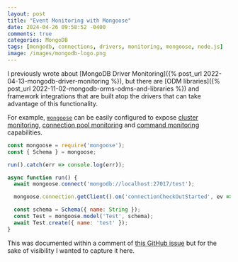 ```yaml
---
layout: post
title: "Event Monitoring with Mongoose"
date: 2024-04-26 09:58:52 -0400
comments: true
categories: MongoDB
tags: [mongodb, connections, drivers, monitoring, mongoose, node.js]
image: /images/mongodb-logo.png
---
```


I previously wrote about [MongoDB Driver Monitoring]({% post_url 2022-04-13-mongodb-driver-monitoring %}), but there are [ODM libraries]({% post_url 2022-11-02-mongodb-orms-odms-and-libraries %}) and framework integrations that are built atop the drivers that can take advantage of this functionality.

For example, [`mongoose`](https://mongoosejs.com/docs/guide.html) can be easily configured to expose [cluster monitoring](https://www.mongodb.com/docs/drivers/node/current/fundamentals/monitoring/cluster-monitoring/), [connection pool monitoring](https://www.mongodb.com/docs/drivers/node/current/fundamentals/monitoring/connection-monitoring/) and [command monitoring](https://www.mongodb.com/docs/drivers/node/current/fundamentals/monitoring/command-monitoring/) capabilities.

```js
const mongoose = require('mongoose');
const { Schema } = mongoose;

run().catch(err => console.log(err));

async function run() {
  await mongoose.connect('mongodb://localhost:27017/test');

  mongoose.connection.getClient().on('connectionCheckOutStarted', ev => console.log('Received: ', ev));

  const schema = Schema({ name: String });
  const Test = mongoose.model('Test', schema);
  await Test.create({ name: 'test' });
}
```

This was documented within a comment of [this GitHub issue](https://github.com/Automattic/mongoose/issues/9804) but for the sake of visibility I wanted to capture it here.